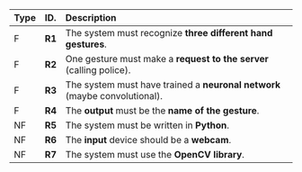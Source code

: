 | Type | ID.                    | Description                                                                                                                                                              |
|:-|:-----------------------|:-----------------------------------------------------------------------------------------------------------------------------------------------------------------------------|
|F| **R1**                 | The system must recognize **three different hand gestures**. | 
|F| **R2**                 | One gesture must make a **request to the server** (calling police). | 
|F| **R3**                 | The system must have trained a **neuronal network** (maybe convolutional). |
|F| **R4**                 | The **output** must be the **name of the gesture**. |      
|NF| **R5**                 | The system must be written in **Python**.  |   
|NF| **R6**                 | The **input** device should be a **webcam**. |                                                                                                                    
|NF| **R7**                 | The system must use the **OpenCV library**. |
